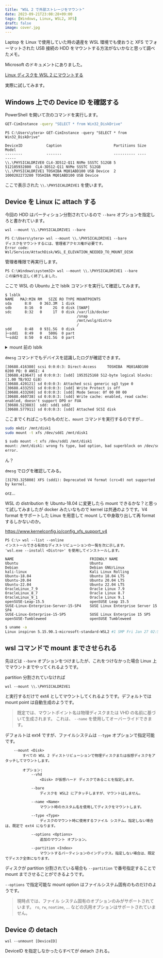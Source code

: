 ```yaml
---
title: "WSL 2 で外部ストレージをマウント"
date: 2023-09-21T23:08:28+09:00
tags: [Windows, Linux, WSL2, XFS]
draft: false
image: cover.jpg
---
```


Laptop を Linux で使用していた時の遺産を WSL 環境でも使おうと XFS でフォーマットされた USB 接続の HDD をマウントする方法がないかなと思って調べたメモ。

Microsoft のドキュメントにありました。

[Linux ディスクを WSL 2 にマウントする](https://learn.microsoft.com/ja-jp/windows/wsl/wsl2-mount-disk)

実際に試してみます。

## Windows 上での Device ID を確認する

PowerShell を開いて次のコマンドを実行します。

```bash
GET-CimInstance -query "SELECT * from Win32_DiskDrive"
```

```
PS C:\Users\ytera> GET-CimInstance -query "SELECT * from Win32_DiskDrive"

DeviceID           Caption                        Partitions Size          Model
--------           -------                        ---------- ----          -----
\\.\PHYSICALDRIVE0 CL4-3D512-Q11 NVMe SSSTC 512GB 5          512105932800  CL4-3D512-Q11 NVMe SSSTC 512GB
\\.\PHYSICALDRIVE1 TOSHIBA MQ01ABD100 USB Device  2          1000202273280 TOSHIBA MQ01ABD100 USB Device
```

ここで表示された `\\.\PHYSICALDRIVE1` を使います。

## Device を Linux に attach する

今回の HDD はパーティション分割されているので `--bare` オプションを指定しろと書かれています。

```
wsl --mount \\.\PHYSICALDRIVE1 --bare
```

```
PS C:\Users\ytera> wsl --mount \\.\PHYSICALDRIVE1 --bare
ディスクをマウントするには、管理者アクセス権が必要です。
Error code: Wsl/Service/AttachDisk/WSL_E_ELEVATION_NEEDED_TO_MOUNT_DISK
```

管理者権限で再実行します。


```
PS C:\Windows\system32> wsl --mount \\.\PHYSICALDRIVE1 --bare
この操作を正しく終了しました。
```

ここで WSL の Ubuntu 上で lsblk コマンドを実行して確認してみます。

```
$ lsblk
NAME   MAJ:MIN RM   SIZE RO TYPE MOUNTPOINTS
sda      8:0    0 363.3M  1 disk
sdb      8:16   0     2G  0 disk [SWAP]
sdc      8:32   0     1T  0 disk /var/lib/docker
                                 /snap
                                 /mnt/wslg/distro
                                 /
sdd      8:48   0 931.5G  0 disk
├─sdd1   8:49   0   500G  0 part
└─sdd2   8:50   0 431.5G  0 part
```

<details>
<summary>mount 前の lsblk</summary>

```
$ lsblk
NAME
    MAJ:MIN RM   SIZE RO TYPE MOUNTPOINTS
sda   8:0    0 363.3M  1 disk
sdb   8:16   0     2G  0 disk [SWAP]
sdc   8:32   0     1T  0 disk /var/lib/docker
                              /snap
                              /mnt/wslg/distro
                              /
```

</details>

`dmesg` コマンドでもデバイスを認識したログが確認できます。

```
[30688.416380] scsi 0:0:0:3: Direct-Access     TOSHIBA  MQ01ABD100       0200 PQ: 0 ANSI: 4
[30688.419647] sd 0:0:0:3: [sdd] 1953525168 512-byte logical blocks: (1.00 TB/932 GiB)
[30688.420121] sd 0:0:0:3: Attached scsi generic sg3 type 0
[30688.433255] sd 0:0:0:3: [sdd] Write Protect is off
[30688.433260] sd 0:0:0:3: [sdd] Mode Sense: 0f 00 00 00
[30688.460738] sd 0:0:0:3: [sdd] Write cache: enabled, read cache: enabled, doesn't support DPO or FUA
[30688.523883]  sdd: sdd1 sdd2
[30688.577911] sd 0:0:0:3: [sdd] Attached SCSI disk
```

ここまでくればこっちのものだと、`mount` コマンドを実行するのですが...

```bash
sudo mkdir /mnt/disk1
sudo mount -t xfs /dev/sdd1 /mnt/disk1
```


```bash
$ sudo mount -t xfs /dev/sdd1 /mnt/disk1
mount: /mnt/disk1: wrong fs type, bad option, bad superblock on /dev/sdd1, missing codepage or helper program, or other
error.
```

ん？

`dmesg` でログを確認してみる。

```
[31793.325808] XFS (sdd1): Deprecated V4 format (crc=0) not supported by kernel.
```

orz...

WSL の distribution を Ubuntu-18.04 に変更したら mount できるかな？と思って試してみましたが docker みたいなもので kernel は共通のようです。V4 format をサポートした Linux を用意して mount して中身取り出して再 format するしかないのか。

https://www.kernelconfig.io/config_xfs_support_v4

```
PS C:\> wsl --list --online
インストールできる有効なディストリビューションの一覧を次に示します。
'wsl.exe --install <Distro>' を使用してインストールします。

NAME                                   FRIENDLY NAME
Ubuntu                                 Ubuntu
Debian                                 Debian GNU/Linux
kali-linux                             Kali Linux Rolling
Ubuntu-18.04                           Ubuntu 18.04 LTS
Ubuntu-20.04                           Ubuntu 20.04 LTS
Ubuntu-22.04                           Ubuntu 22.04 LTS
OracleLinux_7_9                        Oracle Linux 7.9
OracleLinux_8_7                        Oracle Linux 8.7
OracleLinux_9_1                        Oracle Linux 9.1
openSUSE-Leap-15.5                     openSUSE Leap 15.5
SUSE-Linux-Enterprise-Server-15-SP4    SUSE Linux Enterprise Server 15 SP4
SUSE-Linux-Enterprise-15-SP5           SUSE Linux Enterprise 15 SP5
openSUSE-Tumbleweed                    openSUSE Tumbleweed
```

```bash
$ uname -a
Linux inspiron 5.15.90.1-microsoft-standard-WSL2 #1 SMP Fri Jan 27 02:56:13 UTC 2023 x86_64 x86_64 x86_64 GNU/Linux
```

## wsl コマンドで mount までさせられる

先ほどは `--bare` オプションをつけましたが、これをつけなかった場合 Linux 上でマウントまでやってくれるようです。

partition 分割されていなければ

```
wsl --mount \\.\PHYSICALDRIVE1
```

と実行するだけで ext4 としてマウントしてくれるようです。デフォルトでは mount point は自動生成のようです。

> 既定では、マウントポイント名は物理ディスクまたは VHD の名前に基づいて生成されます。 これは、 `--name` を使用してオーバーライドできます。


デフォルトは ext4 ですが、ファイルシステムは `--type` オプションで指定可能です。

```
    --mount <Disk>
        すべての WSL 2 ディストリビューションで物理ディスクまたは仮想ディスクをアタッチしてマウントします。

        オプション:
            --vhd
                <Disk> が仮想ハード ディスクであることを指定します。

            --bare
                ディスクを WSL2 にアタッチしますが、マウントはしません。

            --name <Name>
                マウント時のカスタム名を使用してディスクをマウントします。

            --type <Type>
                ディスクのマウント時に使用するファイル システム。指定しない場合は、既定で ext4 になります。

            --options <Options>
                追加のマウント オプション。

            --partition <Index>
                マウントするパーティションのインデックス。指定しない場合は、既定でディスク全体になります。
```

ディスクが partition 分割されている場合も `--partition` で番号指定することで mount までさせることができるようです。

`--options` で指定可能な mount option はファイルシステム固有のものだけのようです。

> 現時点では、ファイル システム固有のオプションのみがサポートされています。 `ro`, `rw`, `noatime`, ... などの汎用オプションはサポートされていません。

## Device の detach

```
wsl --unmount [DeviceID]
```

DeviceID を指定しなかったらすべてが detach される。

